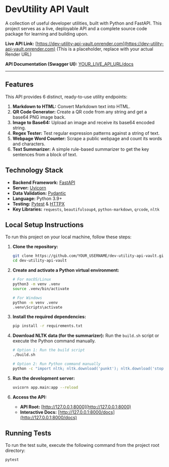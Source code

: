 # DevUtility API Vault

A collection of useful developer utilities, built with Python and FastAPI. This project serves as a live, deployable API and a complete source code package for learning and building upon.

**Live API Link:** [https://dev-utility-api-vault.onrender.com](https://dev-utility-api-vault.onrender.com) (This is a placeholder, replace with your actual Render URL)

**API Documentation (Swagger UI):** [YOUR_LIVE_API_URL/docs](https://dev-utility-api-vault.onrender.com/docs)

---

## Features

This API provides 6 distinct, ready-to-use utility endpoints:

1.  **Markdown to HTML:** Convert Markdown text into HTML.
2.  **QR Code Generator:** Create a QR code from any string and get a base64 PNG image back.
3.  **Image to Base64:** Upload an image and receive its base64 encoded string.
4.  **Regex Tester:** Test regular expression patterns against a string of text.
5.  **Webpage Word Counter:** Scrape a public webpage and count its words and characters.
6.  **Text Summarizer:** A simple rule-based summarizer to get the key sentences from a block of text.

## Technology Stack

*   **Backend Framework:** [FastAPI](https://fastapi.tiangolo.com/)
*   **Server:** [Uvicorn](https://www.uvicorn.org/)
*   **Data Validation:** [Pydantic](https://pydantic-docs.helpmanual.io/)
*   **Language:** Python 3.9+
*   **Testing:** [Pytest](https://pytest.org/) & [HTTPX](https://www.python-httpx.org/)
*   **Key Libraries:** `requests`, `beautifulsoup4`, `python-markdown`, `qrcode`, `nltk`

## Local Setup Instructions

To run this project on your local machine, follow these steps:

1.  **Clone the repository:**
    ```bash
    git clone https://github.com/YOUR_USERNAME/dev-utility-api-vault.git
    cd dev-utility-api-vault
    ```

2.  **Create and activate a Python virtual environment:**
    ```bash
    # For macOS/Linux
    python3 -m venv .venv
    source .venv/bin/activate

    # For Windows
    python -m venv .venv
    .venv\Scripts\activate
    ```

3.  **Install the required dependencies:**
    ```bash
    pip install -r requirements.txt
    ```

4.  **Download NLTK data (for the summarizer):**
    Run the `build.sh` script or execute the Python command manually.
    ```bash
    # Option 1: Run the build script
    ./build.sh

    # Option 2: Run Python command manually
    python -c "import nltk; nltk.download('punkt'); nltk.download('stopwords')"
    ```

5.  **Run the development server:**
    ```bash
    uvicorn app.main:app --reload
    ```

6.  **Access the API:**
    *   **API Root:** [http://127.0.0.1:8000](http://127.0.0.1:8000)
    *   **Interactive Docs:** [http://127.0.0.1:8000/docs](http://127.0.0.1:8000/docs)

## Running Tests

To run the test suite, execute the following command from the project root directory:

```bash
pytest